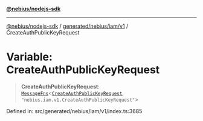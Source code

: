 [**@nebius/nodejs-sdk**](../../../../../README.md)

---

[@nebius/nodejs-sdk](../../../../../README.md) / [generated/nebius/iam/v1](../README.md) / CreateAuthPublicKeyRequest

# Variable: CreateAuthPublicKeyRequest

> **CreateAuthPublicKeyRequest**: [`MessageFns`](../../../../../runtime/protos/core/interfaces/MessageFns.md)\<[`CreateAuthPublicKeyRequest`](../interfaces/CreateAuthPublicKeyRequest.md), `"nebius.iam.v1.CreateAuthPublicKeyRequest"`\>

Defined in: src/generated/nebius/iam/v1/index.ts:3685
